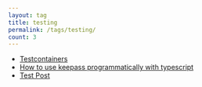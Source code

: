 ```yaml
---
layout: tag
title: testing
permalink: /tags/testing/
count: 3
---
```


- [Testcontainers](https://christosgalano.github.io/testcontainers/)
- [How to use keepass programmatically with typescript](https://calzone.proofofpizza.com/tech/tutorial/using-keepass-programatically-with-typescript/)
- [Test Post](https://rishavnandi.github.io/posts/test/)
